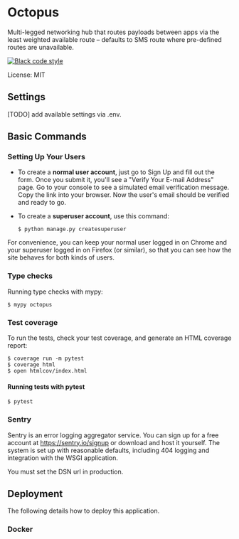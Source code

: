 # Octopus

Multi-legged networking hub that routes payloads between apps via the least weighted available route – defaults to SMS route where pre-defined routes are unavailable.

[![Black code style](https://img.shields.io/badge/code%20style-black-000000.svg)](https://github.com/ambv/black)

License: MIT

## Settings

[TODO] add available settings via .env.

## Basic Commands

### Setting Up Your Users

-   To create a **normal user account**, just go to Sign Up and fill out the form. Once you submit it, you'll see a "Verify Your E-mail Address" page. Go to your console to see a simulated email verification message. Copy the link into your browser. Now the user's email should be verified and ready to go.

-   To create a **superuser account**, use this command:

        $ python manage.py createsuperuser

For convenience, you can keep your normal user logged in on Chrome and your superuser logged in on Firefox (or similar), so that you can see how the site behaves for both kinds of users.

### Type checks

Running type checks with mypy:

    $ mypy octopus

### Test coverage

To run the tests, check your test coverage, and generate an HTML coverage report:

    $ coverage run -m pytest
    $ coverage html
    $ open htmlcov/index.html

#### Running tests with pytest

    $ pytest

### Sentry

Sentry is an error logging aggregator service. You can sign up for a free account at <https://sentry.io/signup> or download and host it yourself.
The system is set up with reasonable defaults, including 404 logging and integration with the WSGI application.

You must set the DSN url in production.

## Deployment

The following details how to deploy this application.

### Docker
